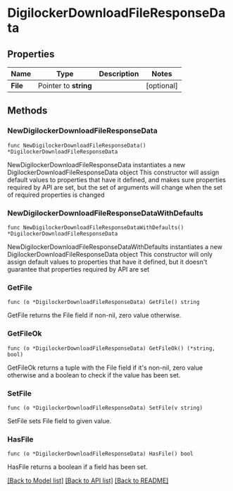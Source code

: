 # DigilockerDownloadFileResponseData

## Properties

Name | Type | Description | Notes
------------ | ------------- | ------------- | -------------
**File** | Pointer to **string** |  | [optional] 

## Methods

### NewDigilockerDownloadFileResponseData

`func NewDigilockerDownloadFileResponseData() *DigilockerDownloadFileResponseData`

NewDigilockerDownloadFileResponseData instantiates a new DigilockerDownloadFileResponseData object
This constructor will assign default values to properties that have it defined,
and makes sure properties required by API are set, but the set of arguments
will change when the set of required properties is changed

### NewDigilockerDownloadFileResponseDataWithDefaults

`func NewDigilockerDownloadFileResponseDataWithDefaults() *DigilockerDownloadFileResponseData`

NewDigilockerDownloadFileResponseDataWithDefaults instantiates a new DigilockerDownloadFileResponseData object
This constructor will only assign default values to properties that have it defined,
but it doesn't guarantee that properties required by API are set

### GetFile

`func (o *DigilockerDownloadFileResponseData) GetFile() string`

GetFile returns the File field if non-nil, zero value otherwise.

### GetFileOk

`func (o *DigilockerDownloadFileResponseData) GetFileOk() (*string, bool)`

GetFileOk returns a tuple with the File field if it's non-nil, zero value otherwise
and a boolean to check if the value has been set.

### SetFile

`func (o *DigilockerDownloadFileResponseData) SetFile(v string)`

SetFile sets File field to given value.

### HasFile

`func (o *DigilockerDownloadFileResponseData) HasFile() bool`

HasFile returns a boolean if a field has been set.


[[Back to Model list]](../README.md#documentation-for-models) [[Back to API list]](../README.md#documentation-for-api-endpoints) [[Back to README]](../README.md)



